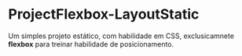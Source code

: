 # ProjectFlexbox-LayoutStatic

Um simples projeto estático, com habilidade em CSS, exclusicamnete **flexbox** para treinar habilidade de posicionamento. 